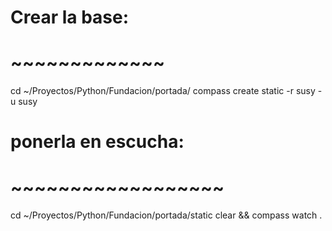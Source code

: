 
# Crear la base:
# ~~~~~~~~~~~~~
cd ~/Proyectos/Python/Fundacion/portada/
compass create static -r susy -u susy

# ponerla en escucha:
# ~~~~~~~~~~~~~~~~~~
cd ~/Proyectos/Python/Fundacion/portada/static
clear && compass watch .
